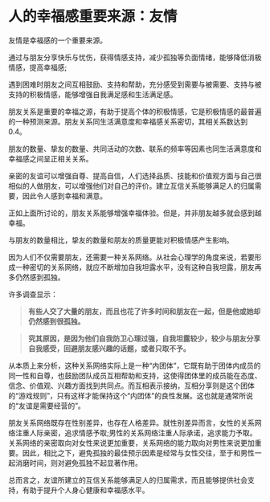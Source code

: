 # 人的幸福感重要来源：友情
友情是幸福感的一个重要来源。

通过与朋友分享快乐与忧伤，获得情感支持，减少孤独等负面情绪，能够降低消极情感，提高幸福感;

遇到困难时朋友之间互相鼓励、支持和帮助，充分感受到需要与被需要、支持与被支持的积极情感，能够增强自我满足感和生活满足感。

朋友关系是重要的幸福之源，有助于提高个体的积极情感，它是积极情感的最普遍的一种预测来源。朋友关系同生活满意度和幸福感关系密切，其相关系数达到0.4。

朋友的数量、挚友的数量、共同活动的次数、联系的频率等因素也同生活满意度和幸福感之间呈正相关关系。 

亲密的友谊可以增强自尊、提高自信，人们选择品质、技能和价值观方面与自己很相似的人做朋友，可以增强他们对自己的评价。建立互信关系能够满足人的归属需要，因此令人感到幸福和满意。

正如上面所讨论的，朋友关系能够增强幸福体验。但是，并非朋友越多就会感到越幸福。

与朋友的数量相比，挚友的数量和朋友的质量更能对积极情感产生影响。

因为人们不仅需要朋友，还需要一种关系网络。从社会心理学的角度来说，若要形成一种密切的关系网络，就应不断增加自我坦露水平，没有这种自我坦露，朋友再多仍然感到孤独。

许多调查显示：
> **有些人交了大量的朋友，而且也花了许多时间和朋友在一起，但是他或她却仍然感到很孤独。**

> **究其原因，是因为他们自我防卫心理过强，自我坦露较少，较少与朋友分享自我感受，回避朋友感兴趣的话题，或者只取不予。** 

从本质上来分析，这种关系网络实际上是一种“内团体”，它既有助于团体内成员的同一性和自尊，也鼓励团队成员互相帮助和支持，这使得团体里的成员能在态度、信念、价值观、兴趣方面找到共同点。而互相表示接纳，互相分享则是这个团体的“游戏规则”，只有这样才能保持这个“内团体”的良性发展。这也就是通常所说的“友谊是需要经营的”。

朋友关系网络既存在性别差异，也存在人格差异。就性别差异而言，女性的关系网络注重人际亲密，追求情感予取;男性的关系网络注重人际承诺，追求能力予取。关系网络的亲密取向对女性来说更加重要，关系网络的能力取向对男性来说更加重要。因此，相比之下，避免孤独的最佳预示因素是经常与女性交往，至于和男性一起消磨时间，则对避免孤独不起显著作用。

总而言之，友谊所建立的互信关系能够满足人的归属需求，而且能够提供社会支持，有助于提升个人身心健康和幸福感水平。


